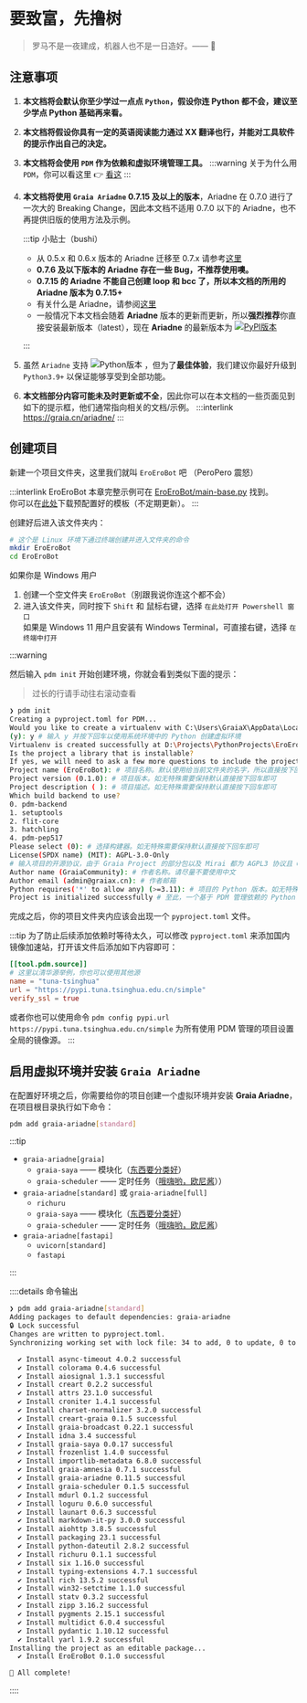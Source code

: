 # 要致富，先撸树

> 罗马不是一夜建成，机器人也不是一日造好。—— :older_man:

## 注意事项

1. **本文档将会默认你至少学过一点点 `Python`，假设你连 Python 都不会，建议至少学点 Python 基础再来看。**
2. **本文档将假设你具有一定的英语阅读能力<curtain>通过 XX 翻译也行</curtain>，并能对工具软件的提示作出自己的决定。**
3. **本文档将会使用 `PDM` 作为依赖和虚拟环境管理工具。**
   :::warning
   关于为什么用 `PDM`，你可以看这里 :point_right: [看这](/before/QA#_6-python-包管理器的选择)
   :::

4. **本文档将使用 `Graia Ariadne` 0.7.15 及以上的版本**，Ariadne 在 0.7.0 进行了一次大的
   Breaking Change，因此本文档不适用 0.7.0 以下的 Ariadne，也不再提供旧版的使用方法及示例。

   :::tip 小贴士（bushi）

   - 从 0.5.x 和 0.6.x 版本的 Ariadne 迁移至 0.7.x 请参考[这里](https://graia.cn/ariadne/migrate/amnesia_port/)
   - **0.7.6 及以下版本的 Ariadne 存在一些 Bug，不推荐使用噢。**
   - **0.7.15 的 Ariadne 不能自己创建 loop 和 bcc 了，所以本文档的所用的 Ariadne 版本为 0.7.15+**
   - 有关什么是 Ariadne，请参阅[这里](/before/QA#_2-什么是-ariadne)
   - 一般情况下本文档会随着 **Ariadne** 版本的更新而更新，所以**强烈推荐**你直接安装最新版本（latest），现在 **Ariadne** 的最新版本为
     <a href="https://pypi.org/project/graia-ariadne/#history"><img src="https://img.shields.io/pypi/v/graia-ariadne?color=2970b6&amp;label=&amp;style=flat-square" alt="PyPI版本" style="display:inline;vertical-align:text-bottom"></a>

   :::

5. 虽然 `Ariadne` 支持
   <img src="https://img.shields.io/pypi/pyversions/graia-ariadne?color=2970b6&amp;label=Python&amp;style=flat-square" alt="Python版本" style="display:inline;vertical-align:text-bottom">
   ，但为了**最佳体验**，我们建议你最好升级到 `Python3.9+` 以保证能够享受到全部功能。
6. **本文档部分内容可能未及时更新或不全**，因此你可以在本文档的一些页面见到如下的提示框，他们通常指向相关的文档/示例。
   :::interlink
   <https://graia.cn/ariadne/>
   :::

## 创建项目

新建一个项目文件夹，这里我们就叫 `EroEroBot` 吧 （<curtain>PeroPero 震怒</curtain>）

:::interlink EroEroBot
本章完整示例可在 [EroEroBot/main-base.py](https://github.com/GraiaCommunity/EroEroBot/blob/master/main-base.py) 找到。  
你可以在[此处](https://github.com/GraiaCommunity/EroEroBot/releases/tag/release)下载预配置好的模板（不定期更新）。
:::

创建好后进入该文件夹内：

```sh
# 这个是 Linux 环境下通过终端创建并进入文件夹的命令
mkdir EroEroBot
cd EroEroBot
```

如果你是 Windows 用户

1. 创建一个空文件夹 `EroEroBot`（别跟我说你连这个都不会）
2. 进入该文件夹，同时按下 `Shift` 和 鼠标右键，选择 `在此处打开 Powershell 窗口`  
   如果是 Windows 11 用户且安装有 Windows Terminal，可直接右键，选择 `在终端中打开`

:::warning

然后输入 `pdm init` 开始创建环境，你就会看到类似下面的提示：

> 过长的行请手动往右滚动查看

```sh
❯ pdm init
Creating a pyproject.toml for PDM...
Would you like to create a virtualenv with C:\Users\GraiaX\AppData\Local\Programs\Python\Python311\python.EXE? [y/n]
(y): y # 输入 y 并按下回车以使用系统环境中的 Python 创建虚拟环境
Virtualenv is created successfully at D:\Projects\PythonProjects\EroEroBot\.venv
Is the project a library that is installable?
If yes, we will need to ask a few more questions to include the project name and build backend [y/n] (n): y # 输入 y 并按下回车
Project name (EroEroBot): # 项目名称。默认使用给当前文件夹的名字，所以直接按下回车即可
Project version (0.1.0): # 项目版本。如无特殊需要保持默认直接按下回车即可
Project description ( ): # 项目描述。如无特殊需要保持默认直接按下回车即可
Which build backend to use?
0. pdm-backend
1. setuptools
2. flit-core
3. hatchling
4. pdm-pep517
Please select (0): # 选择构建器。如无特殊需要保持默认直接按下回车即可
License(SPDX name) (MIT): AGPL-3.0-Only
# 输入项目的开源协议，由于 Graia Project 的部分包以及 Mirai 都为 AGPL3 协议且 GPL 具有传染性，因此我们这里也要使用 AGPL3，输入 `AGPL-3.0-Only` 并按下回车
Author name (GraiaCommunity): # 作者名称。请尽量不要使用中文
Author email (admin@graiax.cn): # 作者邮箱
Python requires('*' to allow any) (>=3.11): # 项目的 Python 版本。如无特殊需要保持默认直接按下回车即可
Project is initialized successfully # 至此，一个基于 PDM 管理依赖的 Python 项目便初始化完毕
```

完成之后，你的项目文件夹内应该会出现一个 `pyproject.toml` 文件。

:::tip
为了防止后续添加依赖时等待太久，可以修改 `pyproject.toml` 来添加国内镜像加速站，打开该文件后添加如下内容即可：

```toml
[[tool.pdm.source]]
# 这里以清华源举例，你也可以使用其他源
name = "tuna-tsinghua"
url = "https://pypi.tuna.tsinghua.edu.cn/simple"
verify_ssl = true
```

或者你也可以使用命令 `pdm config pypi.url https://pypi.tuna.tsinghua.edu.cn/simple`
为所有使用 PDM 管理的项目设置全局的镜像源。
:::

## 启用虚拟环境并安装 `Graia Ariadne`

在配置好环境之后，你需要给你的项目创建一个虚拟环境并安装 **Graia Ariadne**，在项目根目录执行如下命令：

```sh
pdm add graia-ariadne[standard]
```

:::tip

- `graia-ariadne[graia]`
  - `graia-saya` —— 模块化（[东西要分类好](/guide/saya.md)）
  - `graia-scheduler` —— 定时任务（[哦嗨哟，欧尼酱](/guide/scheduler.md)））
- `graia-ariadne[standard]` 或 `graia-ariadne[full]`
  - `richuru`
  - `graia-saya` —— 模块化（[东西要分类好](/guide/saya.md)）
  - `graia-scheduler` —— 定时任务（[哦嗨哟，欧尼酱](/guide/scheduler.md)）
- `graia-ariadne[fastapi]`
  - `uvicorn[standard]`
  - `fastapi`

:::

::::details 命令输出

```sh
❯ pdm add graia-ariadne[standard]
Adding packages to default dependencies: graia-ariadne
🔒 Lock successful
Changes are written to pyproject.toml.
Synchronizing working set with lock file: 34 to add, 0 to update, 0 to remove

  ✔ Install async-timeout 4.0.2 successful
  ✔ Install colorama 0.4.6 successful
  ✔ Install aiosignal 1.3.1 successful
  ✔ Install creart 0.2.2 successful
  ✔ Install attrs 23.1.0 successful
  ✔ Install croniter 1.4.1 successful
  ✔ Install charset-normalizer 3.2.0 successful
  ✔ Install creart-graia 0.1.5 successful
  ✔ Install graia-broadcast 0.22.1 successful
  ✔ Install idna 3.4 successful
  ✔ Install graia-saya 0.0.17 successful
  ✔ Install frozenlist 1.4.0 successful
  ✔ Install importlib-metadata 6.8.0 successful
  ✔ Install graia-amnesia 0.7.1 successful
  ✔ Install graia-ariadne 0.11.5 successful
  ✔ Install graia-scheduler 0.1.5 successful
  ✔ Install mdurl 0.1.2 successful
  ✔ Install loguru 0.6.0 successful
  ✔ Install launart 0.6.3 successful
  ✔ Install markdown-it-py 3.0.0 successful
  ✔ Install aiohttp 3.8.5 successful
  ✔ Install packaging 23.1 successful
  ✔ Install python-dateutil 2.8.2 successful
  ✔ Install richuru 0.1.1 successful
  ✔ Install six 1.16.0 successful
  ✔ Install typing-extensions 4.7.1 successful
  ✔ Install rich 13.5.2 successful
  ✔ Install win32-setctime 1.1.0 successful
  ✔ Install statv 0.3.2 successful
  ✔ Install zipp 3.16.2 successful
  ✔ Install pygments 2.15.1 successful
  ✔ Install multidict 6.0.4 successful
  ✔ Install pydantic 1.10.12 successful
  ✔ Install yarl 1.9.2 successful
Installing the project as an editable package...
  ✔ Install EroEroBot 0.1.0 successful

🎉 All complete!

```

::::
